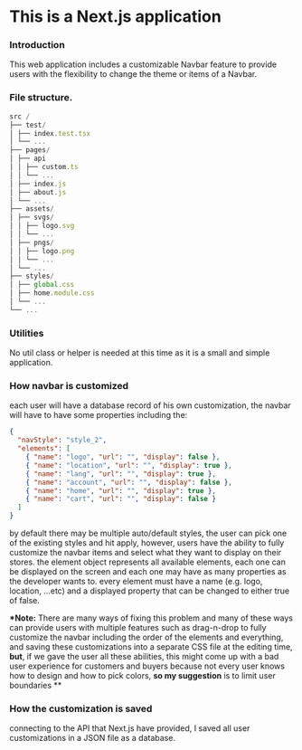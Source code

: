 # This is a Next.js application

### Introduction

This web application includes a customizable Navbar feature to provide users with the flexibility to change the theme or items of a Navbar.

### File structure.

```jsx
src /
├── test/
│ ├── index.test.tsx
│ └── ...
├── pages/
│ ├── api
│ │ ├── custom.ts
│ │ └── ...
│ ├── index.js
│ ├── about.js
│ └── ...
├── assets/
│ ├── svgs/
│ │ ├── logo.svg
│ │ └── ...
│ ├── pngs/
│ │ ├── logo.png
│ │ └── ...
│ └── ...
├── styles/
│ ├── global.css
│ ├── home.module.css
│ └── ...
└── ...
```

### Utilities

No util class or helper is needed at this time as it is a small and simple application.

### How navbar is customized

each user will have a database record of his own customization, the navbar will have to have some properties including the:

```json
{
  "navStyle": "style_2",
  "elements": [
    { "name": "logo", "url": "", "display": false },
    { "name": "location", "url": "", "display": true },
    { "name": "lang", "url": "", "display": true },
    { "name": "account", "url": "", "display": false },
    { "name": "home", "url": "", "display": true },
    { "name": "cart", "url": "", "display": false }
  ]
}
```

by default there may be multiple auto/default styles, the user can pick one of the existing styles and hit apply, however, users have the ability to fully customize the navbar items and select what they want to display on their stores.
the element object represents all available elements, each one can be displayed on the screen and each one may have as many properties as the developer wants to.
every element must have a name (e.g. logo, location, ...etc) and a displayed property that can be changed to either true of false.

**\*Note:** There are many ways of fixing this problem and many of these ways can provide users with multiple features such as drag-n-drop to fully customize the navbar including the order of the elements and everything, and saving these customizations into a separate CSS file at the editing time, **but**, if we gave the user all these abilities, this might come up with a bad user experience for customers and buyers because not every user knows how to design and how to pick colors, **so my suggestion** is to limit user boundaries \*\*

### How the customization is saved

connecting to the API that Next.js have provided, I saved all user customizations in a JSON file as a database.
